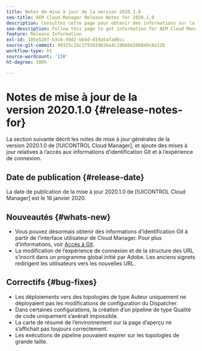 ```yaml
---
title: Notes de mise à jour de la version 2020.1.0
seo-title: AEM Cloud Manager Release Notes for 2020.1.0
description: Consultez cette page pour obtenir des informations sur la version 2020.1.0 de Cloud Manager
seo-description: Follow this page to get information for AEM Cloud Manager Release 2020.1.0
feature: Release Information
exl-id: 105e526f-b3c6-49d2-bb4d-d19a5afad6cc
source-git-commit: 99325c28c379103db2ba4c19bb6d206849c6e126
workflow-type: ht
source-wordcount: '138'
ht-degree: 100%

---
```


# Notes de mise à jour de la version 2020.1.0 {#release-notes-for}

La section suivante décrit les notes de mise à jour générales de la version 2020.1.0 de [!UICONTROL Cloud Manager], et ajoute des mises à jour relatives à l’accès aux informations d’identification Git et à l’expérience de connexion.

## Date de publication {#release-date}

La date de publication de la mise à jour 2020.1.0 de [!UICONTROL Cloud Manager] est le 16 janvier 2020.

## Nouveautés {#whats-new}

* Vous pouvez désormais obtenir des informations d’identification Git à partir de l’interface utilisateur de Cloud Manager. Pour plus d’informations, voir [Accès à Git](/help/managing-code/repositories.md).
* La modification de l’expérience de connexion et de la structure des URL s’inscrit dans un programme global initié par Adobe. Les anciens signets redirigent les utilisateurs vers les nouvelles URL.


## Correctifs {#bug-fixes}

* Les déploiements vers des topologies de type Auteur uniquement ne déployaient pas les modifications de configuration du Dispatcher.
* Dans certaines configurations, la création d’un pipeline de type Qualité de code uniquement s’avérait impossible.
* La carte de résumé de l’environnement sur la page d’aperçu ne s’affichait pas toujours correctement.
* Les exécutions de pipeline pouvaient expirer sur les topologies de grande taille.
